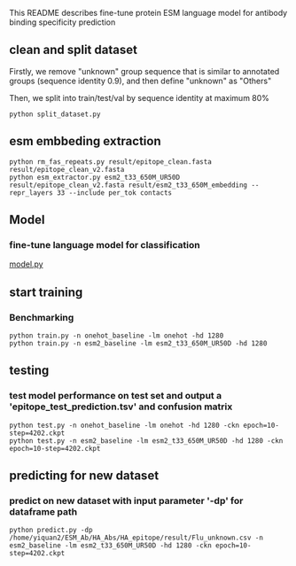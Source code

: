 This README describes fine-tune protein ESM language model for antibody binding specificity prediction

## clean and split dataset
Firstly, we remove "unknown" group sequence that is similar to annotated groups (sequence identity 0.9), and then define "unknown" as "Others"

Then, we split into train/test/val by sequence identity at maximum 80%
```
python split_dataset.py
```
## esm embbeding extraction
```
python rm_fas_repeats.py result/epitope_clean.fasta result/epitope_clean_v2.fasta
python esm_extractor.py esm2_t33_650M_UR50D result/epitope_clean_v2.fasta result/esm2_t33_650M_embedding --repr_layers 33 --include per_tok contacts
```
## Model
### fine-tune language model for classification

[model.py](./epitope_classifier/model.py)


## start training
### Benchmarking
```
python train.py -n onehot_baseline -lm onehot -hd 1280
python train.py -n esm2_baseline -lm esm2_t33_650M_UR50D -hd 1280
```

## testing
### test model performance on test set and output a 'epitope_test_prediction.tsv' and confusion matrix

```
python test.py -n onehot_baseline -lm onehot -hd 1280 -ckn epoch=10-step=4202.ckpt
python test.py -n esm2_baseline -lm esm2_t33_650M_UR50D -hd 1280 -ckn epoch=10-step=4202.ckpt
```
## predicting for new dataset
### predict on new dataset with input parameter '-dp' for dataframe path
```
python predict.py -dp /home/yiquan2/ESM_Ab/HA_Abs/HA_epitope/result/Flu_unknown.csv -n esm2_baseline -lm esm2_t33_650M_UR50D -hd 1280 -ckn epoch=10-step=4202.ckpt
```